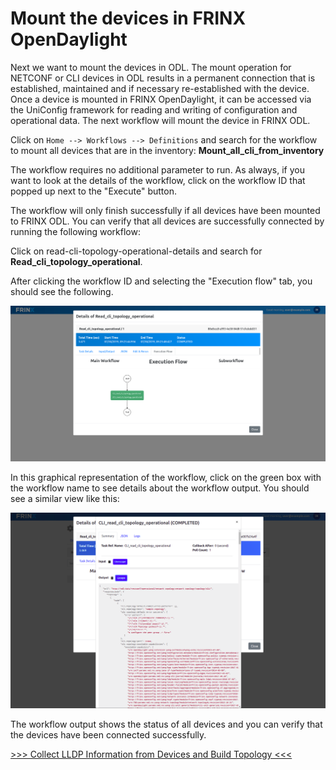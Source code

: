 # Mount the devices in FRINX OpenDaylight

Next we want to mount the devices in ODL. The mount operation for NETCONF or CLI devices in ODL results in a permanent connection that is established, maintained and if necessary re-established with the device. Once a device is mounted in FRINX OpenDaylight, it can be accessed via the UniConfig framework for reading and writing of configuration and operational data. The next workflow will mount the device in FRINX ODL. 

Click on `Home --> Workflows --> Definitions` and search for the workflow to mount all devices that are in the inventory: **Mount_all_cli_from_inventory**


The workflow requires no additional parameter to run. As always, if you want to look at the details of the workflow, click on the workflow ID that popped up next to the "Execute" button.


The workflow will only finish successfully if all devices have been mounted to FRINX ODL. You can verify that all devices are successfully connected by running the following workflow:

 Click on read-cli-topology-operational-details and search for **Read_cli_topology_operational**.

After clicking the workflow ID and selecting the "Execution flow" tab, you should see the following.


![read-cli-topology-operational](assets/images/read-cli-topology-operational.png)



In this graphical representation of the workflow, click on the green box with the workflow name to see details about the workflow output. You should see a similar view like this:


![read-cli-topology-operational-details](assets/images/read-cli-topology-operational-details.png)

The workflow output shows the status of all devices and you can verify that the devices have been connected successfully.

[>>> Collect LLDP Information from Devices and Build Topology <<<](4.md)
